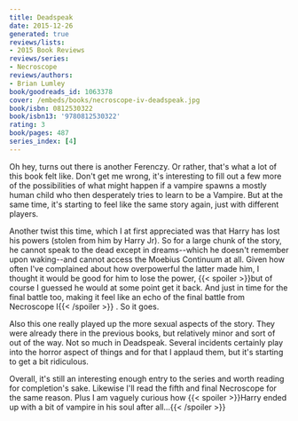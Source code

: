 ```yaml
---
title: Deadspeak
date: 2015-12-26
generated: true
reviews/lists:
- 2015 Book Reviews
reviews/series:
- Necroscope
reviews/authors:
- Brian Lumley
book/goodreads_id: 1063378
cover: /embeds/books/necroscope-iv-deadspeak.jpg
book/isbn: 0812530322
book/isbn13: '9780812530322'
rating: 3
book/pages: 487
series_index: [4]
---
```

Oh hey, turns out there is another Ferenczy. Or rather, that's what a lot of this book felt like. Don't get me wrong, it's interesting to fill out a few more of the possibilities of what might happen if a vampire spawns a mostly human child who then desperately tries to learn to be a Vampire. But at the same time, it's starting to feel like the same story again, just with different players.  

Another twist this time, which I at first appreciated was that Harry has lost his powers (stolen from him by Harry Jr). So for a large chunk of the story, he cannot speak to the dead except in dreams--which he doesn't remember upon waking--and cannot access the Moebius Continuum at all. Given how often I've complained about how overpowerful the latter made him, I thought it would be good for him to lose the power,  {{< spoiler >}}but of course I guessed he would at some point get it back. And just in time for the final battle too, making it feel like an echo of the final battle from Necroscope I{{< /spoiler >}}  . So it goes.  

<!--more-->

Also this one really played up the more sexual aspects of the story. They were already there in the previous books, but relatively minor and sort of out of the way. Not so much in Deadspeak. Several incidents certainly play into the horror aspect of things and for that I applaud them, but it's starting to get a bit ridiculous.  

Overall, it's still an interesting enough entry to the series and worth reading for completion's sake. Likewise I'll read the fifth and final Necroscope for the same reason. Plus I am vaguely curious how  {{< spoiler >}}Harry ended up with a bit of vampire in his soul after all...{{< /spoiler >}}